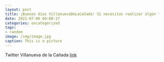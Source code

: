 ```yaml
---
layout: post
title: ¡Buenos días VillanuevaDeLaCañada! Si necesitas realizar algún trámite de forma presencial en las dependencias municipales, te ...
date: 2021-07-06 04:00:17
categories: uncategorized
tags:
- random
image: /img/image.jpg
caption: This is a picture
---
```

Twitter Villanueva de la Cañada [link](https://twitter.com/AytoVDLCanada/status/1411951028996562948)
